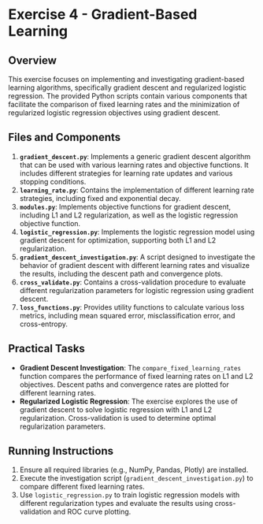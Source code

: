 
# Exercise 4 - Gradient-Based Learning

## Overview
This exercise focuses on implementing and investigating gradient-based learning algorithms, specifically gradient descent and regularized logistic regression. The provided Python scripts contain various components that facilitate the comparison of fixed learning rates and the minimization of regularized logistic regression objectives using gradient descent.

## Files and Components
1. **`gradient_descent.py`**: Implements a generic gradient descent algorithm that can be used with various learning rates and objective functions. It includes different strategies for learning rate updates and various stopping conditions.
2. **`learning_rate.py`**: Contains the implementation of different learning rate strategies, including fixed and exponential decay.
3. **`modules.py`**: Implements objective functions for gradient descent, including L1 and L2 regularization, as well as the logistic regression objective function.
4. **`logistic_regression.py`**: Implements the logistic regression model using gradient descent for optimization, supporting both L1 and L2 regularization.
5. **`gradient_descent_investigation.py`**: A script designed to investigate the behavior of gradient descent with different learning rates and visualize the results, including the descent path and convergence plots.
6. **`cross_validate.py`**: Contains a cross-validation procedure to evaluate different regularization parameters for logistic regression using gradient descent.
7. **`loss_functions.py`**: Provides utility functions to calculate various loss metrics, including mean squared error, misclassification error, and cross-entropy.

## Practical Tasks
- **Gradient Descent Investigation**: The `compare_fixed_learning_rates` function compares the performance of fixed learning rates on L1 and L2 objectives. Descent paths and convergence rates are plotted for different learning rates.
- **Regularized Logistic Regression**: The exercise explores the use of gradient descent to solve logistic regression with L1 and L2 regularization. Cross-validation is used to determine optimal regularization parameters.

## Running Instructions
1. Ensure all required libraries (e.g., NumPy, Pandas, Plotly) are installed.
2. Execute the investigation script (`gradient_descent_investigation.py`) to compare different fixed learning rates.
3. Use `logistic_regression.py` to train logistic regression models with different regularization types and evaluate the results using cross-validation and ROC curve plotting.

